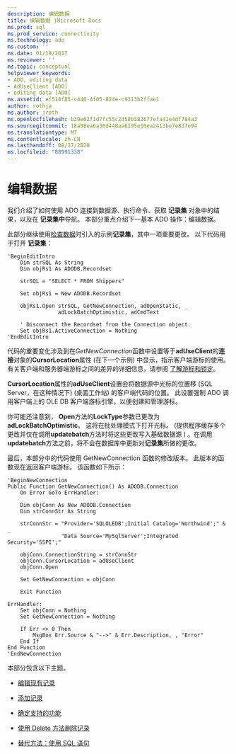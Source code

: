 ```yaml
---
description: 编辑数据
title: 编辑数据 |Microsoft Docs
ms.prod: sql
ms.prod_service: connectivity
ms.technology: ado
ms.custom: ''
ms.date: 01/19/2017
ms.reviewer: ''
ms.topic: conceptual
helpviewer_keywords:
- ADO, editing data
- AdUseClient [ADO]
- editing data [ADO]
ms.assetid: ef514f85-c446-4f05-824e-c9313b2ffae1
author: rothja
ms.author: jroth
ms.openlocfilehash: b39e62f1d7fc55c2d58b382677efa41e4df784a3
ms.sourcegitcommit: 18a98ea6a30d448aa6195e10ea2413be7e837e94
ms.translationtype: MT
ms.contentlocale: zh-CN
ms.lasthandoff: 08/27/2020
ms.locfileid: "88991338"
---
```

# <a name="editing-data"></a>编辑数据
我们介绍了如何使用 ADO 连接到数据源、执行命令、获取 **记录集** 对象中的结果，以及在 **记录集中**导航。 本部分重点介绍下一基本 ADO 操作：编辑数据。  
  
 此部分继续使用[检查数据](./examining-data.md)时引入的示例**记录集**，其中一项重要更改。 以下代码用于打开 **记录集**：  
  
```  
'BeginEditIntro  
    Dim strSQL As String  
    Dim objRs1 As ADODB.Recordset  
  
    strSQL = "SELECT * FROM Shippers"  
  
    Set objRs1 = New ADODB.Recordset  
  
    objRs1.Open strSQL, GetNewConnection, adOpenStatic, _  
                adLockBatchOptimistic, adCmdText  
  
    ' Disconnect the Recordset from the Connection object.  
    Set objRs1.ActiveConnection = Nothing  
'EndEditIntro  
```  
  
 代码的重要变化涉及到在*GetNewConnection*函数中设置等于**adUseClient**的**连接**对象的**CursorLocation**属性 (在下一个示例) 中显示，指示客户端游标的使用。 有关客户端和服务器端游标之间的差异的详细信息，请参阅 [了解游标和锁定](./understanding-cursors-and-locks.md)。  
  
 **CursorLocation**属性的**adUseClient**设置会将数据源中光标的位置移 (SQL Server，在这种情况下)  (桌面工作站) 的客户端代码的位置。 此设置强制 ADO 调用客户端上的 OLE DB 客户端游标引擎，以便创建和管理游标。  
  
 你可能还注意到， **Open**方法的**LockType**参数已更改为**adLockBatchOptimistic**。 这将在批处理模式下打开光标。  (提供程序缓存多个更改并仅在调用**updatebatch**方法时将这些更改写入基础数据源 ) 。在调用**updatebatch**方法之前，将不会在数据库中更新对**记录集**所做的更改。  
  
 最后，本部分中的代码使用 GetNewConnection 函数的修改版本。 此版本的函数现在返回客户端游标。 该函数如下所示：  
  
```  
'BeginNewConnection  
Public Function GetNewConnection() As ADODB.Connection  
    On Error GoTo ErrHandler:  
  
    Dim objConn As New ADODB.Connection  
    Dim strConnStr As String  
  
    strConnStr = "Provider='SQLOLEDB';Initial Catalog='Northwind';" & _  
                 "Data Source='MySqlServer';Integrated Security='SSPI';"  
  
    objConn.ConnectionString = strConnStr  
    objConn.CursorLocation = adUseClient  
    objConn.Open  
  
    Set GetNewConnection = objConn  
  
    Exit Function  
  
ErrHandler:  
    Set objConn = Nothing  
    Set GetNewConnection = Nothing  
  
    If Err <> 0 Then  
        MsgBox Err.Source & "-->" & Err.Description, , "Error"  
    End If  
End Function  
'EndNewConnection  
```  
  
 本部分包含以下主题。  
  
-   [编辑现有记录](./editing-existing-records.md)  
  
-   [添加记录](./adding-records.md)  
  
-   [确定支持的功能](./determining-what-is-supported.md)  
  
-   [使用 Delete 方法删除记录](./deleting-records-using-the-delete-method.md)  
  
-   [替代方法：使用 SQL 语句](./alternatives-using-sql-statements.md)